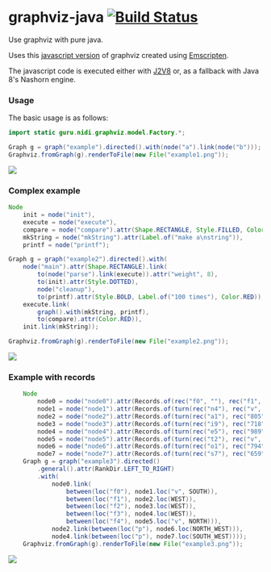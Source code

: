 # graphviz-java [![Build Status](https://travis-ci.org/nidi3/graphviz-java.svg)](https://travis-ci.org/nidi3/graphviz-java)
Use graphviz with pure java.

Uses this [javascript version](https://github.com/mdaines/viz.js) of graphviz created using 
[Emscripten](https://github.com/kripken/emscripten).

The javascript code is executed either with [J2V8](https://github.com/eclipsesource/J2V8) or, 
as a fallback with Java 8's Nashorn engine.

### Usage
The basic usage is as follows:
  
```java
import static guru.nidi.graphviz.model.Factory.*;

Graph g = graph("example").directed().with(node("a").link(node("b")));
Graphviz.fromGraph(g).renderToFile(new File("example1.png"));
```
![](https://raw.githubusercontent.com/nidi3/graphviz-java/master/example/ex1.png)

### Complex example

```java
Node
    init = node("init"),
    execute = node("execute"),
    compare = node("compare").attr(Shape.RECTANGLE, Style.FILLED, Color.hsv(.7, .3, 1.0)),
    mkString = node("mkString").attr(Label.of("make a\nstring")),
    printf = node("printf");

Graph g = graph("example2").directed().with(
    node("main").attr(Shape.RECTANGLE).link(
        to(node("parse").link(execute)).attr("weight", 8),
        to(init).attr(Style.DOTTED),
        node("cleanup"),
        to(printf).attr(Style.BOLD, Label.of("100 times"), Color.RED)),
    execute.link(
        graph().with(mkString, printf),
        to(compare).attr(Color.RED)),
    init.link(mkString));

Graphviz.fromGraph(g).renderToFile(new File("example2.png"));
```
![](https://raw.githubusercontent.com/nidi3/graphviz-java/master/example/ex2.png)

### Example with records

```java
    Node
        node0 = node("node0").attr(Records.of(rec("f0", ""), rec("f1", ""), rec("f2", ""), rec("f3", ""), rec("f4", ""))),
        node1 = node("node1").attr(Records.of(turn(rec("n4"), rec("v", "719"), rec("")))),
        node2 = node("node2").attr(Records.of(turn(rec("a1"), rec("805"), rec("p", "")))),
        node3 = node("node3").attr(Records.of(turn(rec("i9"), rec("718"), rec("")))),
        node4 = node("node4").attr(Records.of(turn(rec("e5"), rec("989"), rec("p", "")))),
        node5 = node("node5").attr(Records.of(turn(rec("t2"), rec("v", "959"), rec("")))),
        node6 = node("node6").attr(Records.of(turn(rec("o1"), rec("794"), rec("")))),
        node7 = node("node7").attr(Records.of(turn(rec("s7"), rec("659"), rec(""))));
    Graph g = graph("example3").directed()
        .general().attr(RankDir.LEFT_TO_RIGHT)
        .with(
            node0.link(
                between(loc("f0"), node1.loc("v", SOUTH)),
                between(loc("f1"), node2.loc(WEST)),
                between(loc("f2"), node3.loc(WEST)),
                between(loc("f3"), node4.loc(WEST)),
                between(loc("f4"), node5.loc("v", NORTH))),
            node2.link(between(loc("p"), node6.loc(NORTH_WEST))),
            node4.link(between(loc("p"), node7.loc(SOUTH_WEST))));
    Graphviz.fromGraph(g).renderToFile(new File("example3.png"));
```
![](https://raw.githubusercontent.com/nidi3/graphviz-java/master/example/ex3.png)
